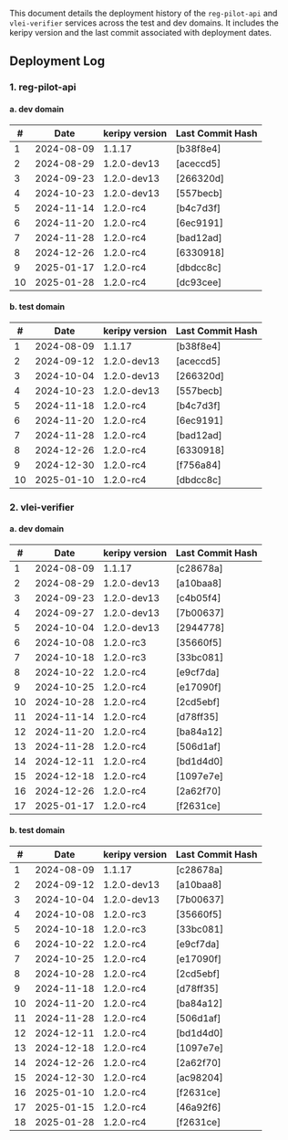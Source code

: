 This document details the deployment history of the `reg-pilot-api` and `vlei-verifier` services across the test and dev domains. It includes the keripy version and the last commit associated with deployment dates.

## Deployment Log

### 1. reg-pilot-api

#### a. dev domain

| #  | Date       | keripy version | Last Commit Hash | 
|----|------------|----------------|------------------|
| 1  | 2024-08-09 | 1.1.17         | [b38f8e4]        | 
| 2  | 2024-08-29 | 1.2.0-dev13    | [aceccd5]        | 
| 3  | 2024-09-23 | 1.2.0-dev13    | [266320d]        | 
| 4  | 2024-10-23 | 1.2.0-dev13    | [557becb]        | 
| 5  | 2024-11-14 | 1.2.0-rc4      | [b4c7d3f]        | 
| 6  | 2024-11-20 | 1.2.0-rc4      | [6ec9191]        | 
| 7  | 2024-11-28 | 1.2.0-rc4      | [bad12ad]        | 
| 8  | 2024-12-26 | 1.2.0-rc4      | [6330918]        | 
| 9  | 2025-01-17 | 1.2.0-rc4      | [dbdcc8c]        | 
| 10 | 2025-01-28 | 1.2.0-rc4      | [dc93cee]        | 

#### b. test domain

| #  | Date       | keripy version | Last Commit Hash | 
|----|------------|----------------|------------------|
| 1  | 2024-08-09 | 1.1.17         | [b38f8e4]        | 
| 2  | 2024-09-12 | 1.2.0-dev13    | [aceccd5]        | 
| 3  | 2024-10-04 | 1.2.0-dev13    | [266320d]        | 
| 4  | 2024-10-23 | 1.2.0-dev13    | [557becb]        | 
| 5  | 2024-11-18 | 1.2.0-rc4      | [b4c7d3f]        | 
| 6  | 2024-11-20 | 1.2.0-rc4      | [6ec9191]        | 
| 7  | 2024-11-28 | 1.2.0-rc4      | [bad12ad]        | 
| 8  | 2024-12-26 | 1.2.0-rc4      | [6330918]        | 
| 9  | 2024-12-30 | 1.2.0-rc4      | [f756a84]        | 
| 10 | 2025-01-10 | 1.2.0-rc4      | [dbdcc8c]        | 

### 2. vlei-verifier

#### a. dev domain

| #  | Date       | keripy version | Last Commit Hash | 
|----|------------|----------------|------------------|
| 1  | 2024-08-09 | 1.1.17         | [c28678a]        | 
| 2  | 2024-08-29 | 1.2.0-dev13    | [a10baa8]        |
| 3  | 2024-09-23 | 1.2.0-dev13    | [c4b05f4]        | 
| 4  | 2024-09-27 | 1.2.0-dev13    | [7b00637]        | 
| 5  | 2024-10-04 | 1.2.0-dev13    | [2944778]        | 
| 6  | 2024-10-08 | 1.2.0-rc3      | [35660f5]        | 
| 7  | 2024-10-18 | 1.2.0-rc3      | [33bc081]        | 
| 8  | 2024-10-22 | 1.2.0-rc4      | [e9cf7da]        | 
| 9  | 2024-10-25 | 1.2.0-rc4      | [e17090f]        | 
| 10 | 2024-10-28 | 1.2.0-rc4      | [2cd5ebf]        | 
| 11 | 2024-11-14 | 1.2.0-rc4      | [d78ff35]        | 
| 12 | 2024-11-20 | 1.2.0-rc4      | [ba84a12]        | 
| 13 | 2024-11-28 | 1.2.0-rc4      | [506d1af]        | 
| 14 | 2024-12-11 | 1.2.0-rc4      | [bd1d4d0]        | 
| 15 | 2024-12-18 | 1.2.0-rc4      | [1097e7e]        | 
| 16 | 2024-12-26 | 1.2.0-rc4      | [2a62f70]        | 
| 17 | 2025-01-17 | 1.2.0-rc4      | [f2631ce]        | 

#### b. test domain

| #  | Date       | keripy version | Last Commit Hash | 
|----|------------|----------------|------------------|
| 1  | 2024-08-09 | 1.1.17         | [c28678a]        | 
| 2  | 2024-09-12 | 1.2.0-dev13    | [a10baa8]        | 
| 3  | 2024-10-04 | 1.2.0-dev13    | [7b00637]        | 
| 4  | 2024-10-08 | 1.2.0-rc3      | [35660f5]        | 
| 5  | 2024-10-18 | 1.2.0-rc3      | [33bc081]        |
| 6  | 2024-10-22 | 1.2.0-rc4      | [e9cf7da]        |
| 7  | 2024-10-25 | 1.2.0-rc4      | [e17090f]        |
| 8  | 2024-10-28 | 1.2.0-rc4      | [2cd5ebf]        | 
| 9  | 2024-11-18 | 1.2.0-rc4      | [d78ff35]        | 
| 10 | 2024-11-20 | 1.2.0-rc4      | [ba84a12]        | 
| 11 | 2024-11-28 | 1.2.0-rc4      | [506d1af]        | 
| 12 | 2024-12-11 | 1.2.0-rc4      | [bd1d4d0]        | 
| 13 | 2024-12-18 | 1.2.0-rc4      | [1097e7e]        | 
| 14 | 2024-12-26 | 1.2.0-rc4      | [2a62f70]        | 
| 15 | 2024-12-30 | 1.2.0-rc4      | [ac98204]        | 
| 16 | 2025-01-10 | 1.2.0-rc4      | [f2631ce]        | 
| 17 | 2025-01-15 | 1.2.0-rc4      | [46a92f6]        | 
| 18 | 2025-01-28 | 1.2.0-rc4      | [f2631ce]        | 



